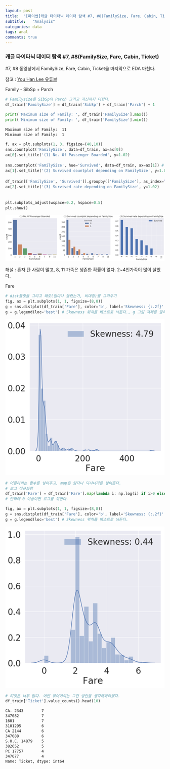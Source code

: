 ```yaml
---
layout: post
title:  "[파이썬]캐글 타이타닉 데이터 탐색 #7, #8(FamilySize, Fare, Cabin, Ticket)"
subtitle:   "Analysis"
categories: data
tags: anal
comments: true
---
```


### 캐글 타이타닉 데이터 탐색 #7, #8(FamilySize, Fare, Cabin, Ticket)
#7, #8 동영상에서 FamilySize, Fare, Cabin, Ticket을 마지막으로 EDA 마친다.

참고 : [You Han Lee 유튜브](https://www.youtube.com/watch?v=TjcAtKuzVrg)



Family - SibSp + Parch


```python
# Familysize를 SibSp와 Parch 그리고 자신까지 더한다.
df_train['FamilySize'] = df_train['SibSp'] + df_train['Parch'] + 1
```


```python
print('Maximum size of Family: ', df_train['FamilySize'].max())
print('Minimum size of Family: ', df_train['FamilySize'].min())
```

    Maximum size of Family:  11
    Minimum size of Family:  1



```python
f, ax = plt.subplots(1, 3, figsize=(40,10))
sns.countplot('FamilySize', data=df_train, ax=ax[0])
ax[0].set_title('(1) No. Of Passenger Boarded', y=1.02)

sns.countplot('FamilySize', hue='Survived', data=df_train, ax=ax[1]) # hue로 색깔로 Survived 나눔
ax[1].set_title('(2) Survived countplot depending on FamilySize', y=1.02)

df_train[['FamilySize', 'Survived']].groupby(['FamilySize'], as_index=True).mean().sort_values(by='Survived', ascending=False).plot.bar(ax=ax[2])
ax[2].set_title('(3) Survived rate depending on FamilySize', y=1.02)
          
          
plt.subplots_adjust(wspace=0.2, hspace=0.5)
plt.show()
```


![png](/assets/img/post_img/My_first_data_analysis_for_titanic_files/My_first_data_analysis_for_titanic_52_0.png)


해설 : 혼자 탄 사람이 많고, 8, 11 가족은 생존한 확률이 없다. 2~4인가족이 많이 살았다.

Fare


```python
# dist플랏을 그리고 왜도(얼마나 쏠렸는가, 비대칭)를 그려주기
fig, ax = plt.subplots(1, 1, figsize=(8,8))
g = sns.distplot(df_train['Fare'], color='b', label='Skewness: {:.2f}'.format(df_train['Fare'].skew()), ax=ax)
g = g.legend(loc='best') # Skewness 위치를 베스트로 놔둔다., g 그림 객체를 말하는거임
```


![png](/assets/img/post_img/My_first_data_analysis_for_titanic_files/My_first_data_analysis_for_titanic_55_0.png)



```python
# 어플라이는 함수를 넣어주고, map은 람다나 딕셔너리를 넣어준다.
# 로그 정규화함
df_train['Fare'] = df_train['Fare'].map(lambda i: np.log(i) if i>0 else 0)
# 만약에 0 이상이면 로그를 취한다.
```


```python
fig, ax = plt.subplots(1, 1, figsize=(8,8))
g = sns.distplot(df_train['Fare'], color='b', label='Skewness: {:.2f}'.format(df_train['Fare'].skew()), ax=ax)
g = g.legend(loc='best') # Skewness 위치를 베스트로 놔둔다.
```


![png](/assets/img/post_img/My_first_data_analysis_for_titanic_files/My_first_data_analysis_for_titanic_57_0.png)



```python
# 티켓은 너무 많다. 어떤 묶어야되는 그런 방안을 생각해봐야겠다.
df_train['Ticket'].value_counts().head(10)
```




    CA. 2343        7
    347082          7
    1601            7
    3101295         6
    CA 2144         6
    347088          6
    S.O.C. 14879    5
    382652          5
    PC 17757        4
    347077          4
    Name: Ticket, dtype: int64


